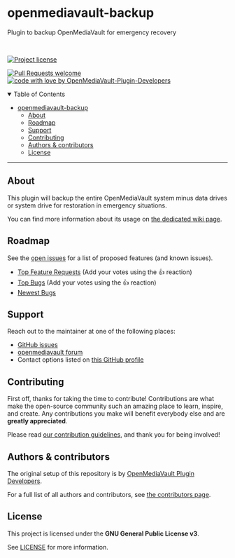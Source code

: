 # openmediavault-backup

Plugin to backup OpenMediaVault for emergency recovery

<br />

[![Project license](https://img.shields.io/github/license/OpenMediaVault-Plugin-Developers/openmediavault-backup.svg?style=flat-square)](LICENSE)

[![Pull Requests welcome](https://img.shields.io/badge/PRs-welcome-ff69b4.svg?style=flat-square)](https://github.com/OpenMediaVault-Plugin-Developers/openmediavault-backup/issues?q=is%3Aissue+is%3Aopen+label%3A%22help+wanted%22)
[![code with love by OpenMediaVault-Plugin-Developers](https://img.shields.io/badge/%3C%2F%3E%20with%20%E2%99%A5%20by-OpenMediaVault-Plugin-Developers-ff1414.svg?style=flat-square)](https://github.com/OpenMediaVault-Plugin-Developers)



<details open="open">
<summary>Table of Contents</summary>

- [openmediavault-backup](#openmediavault-backup)
  - [About](#about)
  - [Roadmap](#roadmap)
  - [Support](#support)
  - [Contributing](#contributing)
  - [Authors \& contributors](#authors--contributors)
  - [License](#license)

</details>

---

## About

This plugin will backup the entire OpenMediaVault system minus data drives or system drive for restoration in emergency situations.

You can find more information about its usage on [the dedicated wiki page](https://wiki.omv-extras.org/doku.php?id=omv6:omv6_plugins:backup).

## Roadmap

See the [open issues](https://github.com/OpenMediaVault-Plugin-Developers/openmediavault-backup/issues) for a list of proposed features (and known issues).

- [Top Feature Requests](https://github.com/OpenMediaVault-Plugin-Developers/openmediavault-backup/issues?q=label%3Aenhancement+is%3Aopen+sort%3Areactions-%2B1-desc) (Add your votes using the 👍 reaction)
- [Top Bugs](https://github.com/OpenMediaVault-Plugin-Developers/openmediavault-backup/issues?q=is%3Aissue+is%3Aopen+label%3Abug+sort%3Areactions-%2B1-desc) (Add your votes using the 👍 reaction)
- [Newest Bugs](https://github.com/OpenMediaVault-Plugin-Developers/openmediavault-backup/issues?q=is%3Aopen+is%3Aissue+label%3Abug)

## Support

Reach out to the maintainer at one of the following places:

- [GitHub issues](https://github.com/OpenMediaVault-Plugin-Developers/openmediavault-backup/issues/new?assignees=&labels=question&template=04_SUPPORT_QUESTION.md&title=support%3A+)
- [openmediavault forum](https://forum.openmediavault.org/)
- Contact options listed on [this GitHub profile](https://github.com/OpenMediaVault-Plugin-Developers)


## Contributing

First off, thanks for taking the time to contribute! Contributions are what make the open-source community such an amazing place to learn, inspire, and create. Any contributions you make will benefit everybody else and are **greatly appreciated**.


Please read [our contribution guidelines](docs/CONTRIBUTING.md), and thank you for being involved!

## Authors & contributors

The original setup of this repository is by [OpenMediaVault Plugin Developers](https://github.com/OpenMediaVault-Plugin-Developers).

For a full list of all authors and contributors, see [the contributors page](https://github.com/OpenMediaVault-Plugin-Developers/openmediavault-backup/contributors).


## License

This project is licensed under the **GNU General Public License v3**.

See [LICENSE](LICENSE) for more information.

